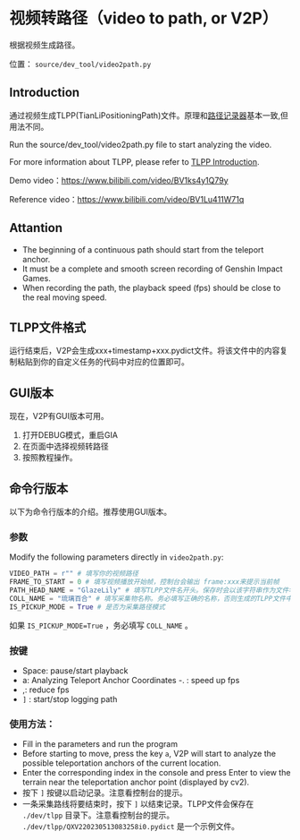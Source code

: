 # 视频转路径（video to path, or V2P）

根据视频生成路径。

位置： `source/dev_tool/video2path.py`

## Introduction

通过视频生成TLPP(TianLiPositioningPath)文件。原理和[路径记录器](path_recorder.md)基本一致,但用法不同。

Run the source/dev_tool/video2path.py file to start analyzing the video.

For more information about TLPP, please refer to [TLPP Introduction](TianLiPositioningPath.md).

Demo video：https://www.bilibili.com/video/BV1ks4y1Q79y

Reference video：<https://www.bilibili.com/video/BV1Lu411W71q>

## Attantion

- The beginning of a continuous path should start from the teleport anchor.
- It must be a complete and smooth screen recording of Genshin Impact Games.
- When recording the path, the playback speed (fps) should be close to the real moving speed.

## TLPP文件格式

运行结束后，V2P会生成xxx+timestamp+xxx.pydict文件。将该文件中的内容复制粘贴到你的自定义任务的代码中对应的位置即可。

## GUI版本

现在，V2P有GUI版本可用。

1. 打开DEBUG模式，重启GIA
2. 在页面中选择视频转路径
3. 按照教程操作。

## 命令行版本

以下为命令行版本的介绍。推荐使用GUI版本。

### 参数

Modify the following parameters directly in `video2path.py`:

```python
VIDEO_PATH = r"" # 填写你的视频路径
FRAME_TO_START = 0 # 填写视频播放开始帧，控制台会输出 frame:xxx来提示当前帧
PATH_HEAD_NAME = "GlazeLily" # 填写TLPP文件名开头。保存时会以该字符串作为文件名的开头。
COLL_NAME = "琉璃百合" # 填写采集物名称。务必填写正确的名称，否则生成的TLPP文件中的adsorptive_position可能为空列表。
IS_PICKUP_MODE = True # 是否为采集路径模式
```

如果 `IS_PICKUP_MODE=True` ，务必填写 `COLL_NAME` 。

### 按键

- Space: pause/start playback
- a: Analyzing Teleport Anchor Coordinates
  -. : speed up fps
- ,: reduce fps
- `]` : start/stop logging path

### 使用方法：

- Fill in the parameters and run the program
- Before starting to move, press the key `a`, V2P will start to analyze the possible teleportation anchors of the current location.
- Enter the corresponding index in the console and press Enter to view the terrain near the teleportation anchor point (displayed by cv2).
- 按下 `]` 按键以启动记录。注意看控制台的提示。
- 一条采集路线将要结束时，按下 `]` 以结束记录。TLPP文件会保存在 `./dev/tlpp` 目录下。注意看控制台的提示。 `./dev/tlpp/QXV220230513083258i0.pydict` 是一个示例文件。
